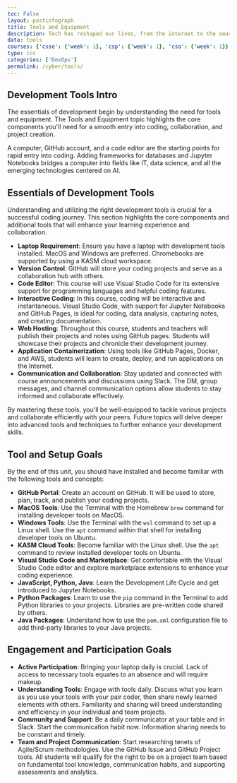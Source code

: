 ```yaml
---
toc: False 
layout: postinfograph
title: Tools and Equipment
description: Tech has reshaped our lives, from the internet to the smartphone in your phone pocket, or the advent of AI.  This course is opening new technology possibilities, by equipping you with the developer tools that are the keys to boundless technology possibilities.
data: tools
courses: {'csse': {'week': 1}, 'csp': {'week': 1}, 'csa': {'week': 1}}
type: ccc
categories: ['DevOps']
permalink: /cyber/tools/
---
```


## Development Tools Intro

The essentials of development begin by understanding the need for tools and equipment. The Tools and Equipment topic highlights the core components you'll need for a smooth entry into coding, collaboration, and project creation.

A computer, GitHub account, and a code editor are the starting points for rapid entry into coding. Adding frameworks for databases and Jupyter Notebooks bridges a computer into fields like IT, data science, and all the emerging technologies centered on AI.

## Essentials of Development Tools

Understanding and utilizing the right development tools is crucial for a successful coding journey. This section highlights the core components and additional tools that will enhance your learning experience and collaboration.

- **Laptop Requirement**: Ensure you have a laptop with development tools installed. MacOS and Windows are preferred. Chromebooks are supported by using a KASM cloud workspace.
- **Version Control**: GitHub will store your coding projects and serve as a collaboration hub with others.
- **Code Editor**: This course will use Visual Studio Code for its extensive support for programming languages and helpful coding features.
- **Interactive Coding**: In this course, coding will be interactive and instantaneous. Visual Studio Code, with support for Jupyter Notebooks and GitHub Pages, is ideal for coding, data analysis, capturing notes, and creating documentation.
- **Web Hosting**: Throughout this course, students and teachers will publish their projects and notes using GitHub pages. Students will showcase their projects and chronicle their development journey.
- **Application Containerization**: Using tools like GitHub Pages, Docker, and AWS, students will learn to create, deploy, and run applications on the Internet.
- **Communication and Collaboration**: Stay updated and connected with course announcements and discussions using Slack. The DM, group messages, and channel communication options allow students to stay informed and collaborate effectively.

By mastering these tools, you'll be well-equipped to tackle various projects and collaborate efficiently with your peers. Future topics will delve deeper into advanced tools and techniques to further enhance your development skills.

## Tool and Setup Goals

By the end of this unit, you should have installed and become familiar with the following tools and concepts:

- **GitHub Portal**: Create an account on GitHub. It will be used to store, plan, track, and publish your coding projects.
- **MacOS Tools**: Use the Terminal with the Homebrew `brew` command for installing developer tools on MacOS.
- **Windows Tools**: Use the Terminal with the `wsl` command to set up a Linux shell. Use the `apt` command within that shell for installing developer tools on Ubuntu.
- **KASM Cloud Tools**: Become familiar with the Linux shell. Use the `apt` command to review installed developer tools on Ubuntu.
- **Visual Studio Code and Marketplace**: Get comfortable with the Visual Studio Code editor and explore marketplace extensions to enhance your coding experience.
- **JavaScript, Python, Java**: Learn the Development Life Cycle and get introduced to Jupyter Notebooks.
- **Python Packages**: Learn to use the `pip` command in the Terminal to add Python libraries to your projects. Libraries are pre-written code shared by others.
- **Java Packages**: Understand how to use the `pom.xml` configuration file to add third-party libraries to your Java projects.

## Engagement and Participation Goals

- **Active Participation**: Bringing your laptop daily is crucial. Lack of access to necessary tools equates to an absence and will require makeup.
- **Understanding Tools**: Engage with tools daily. Discuss what you learn as you use your tools with your pair coder, then share newly learned elements with others. Familiarity and sharing will breed understanding and efficiency in your individual and team projects.
- **Community and Support**: Be a daily communicator at your table and in Slack. Start the communication habit now. Information sharing needs to be constant and timely.
- **Team and Project Communication**: Start researching tenets of Agile/Scrum methodologies. Use the GitHub Issue and GitHub Project tools. All students will qualify for the right to be on a project team based on fundamental tool knowledge, communication habits, and supporting assessments and analytics.
